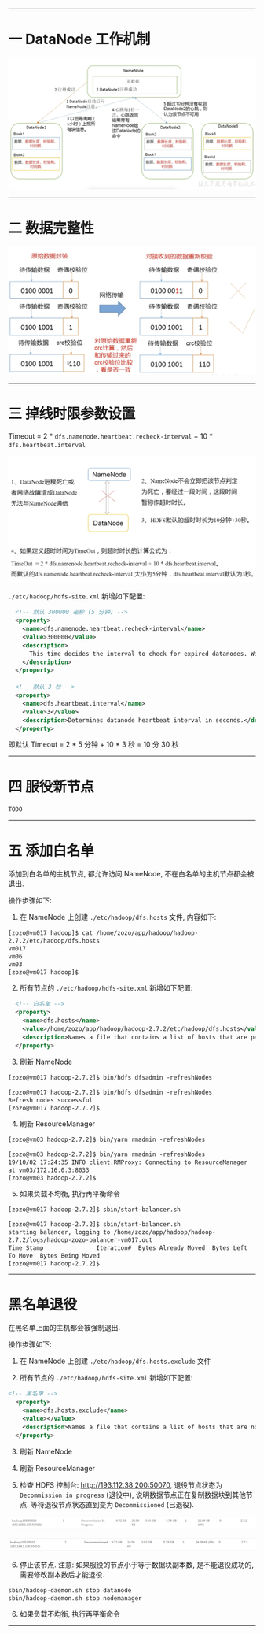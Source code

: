 


---

# 一 DataNode 工作机制

![image](https://github.com/zozospider/note/blob/master/data-system/Hadoop/Hadoop-video1-DataNode/DataNode%E5%B7%A5%E4%BD%9C%E6%9C%BA%E5%88%B6.png?raw=true)

---

# 二 数据完整性

![image](https://github.com/zozospider/note/blob/master/data-system/Hadoop/Hadoop-video1-DataNode/%E6%95%B0%E6%8D%AE%E5%AE%8C%E6%95%B4%E6%80%A7.png?raw=true)

---

# 三 掉线时限参数设置

Timeout = 2 * `dfs.namenode.heartbeat.recheck-interval` + 10 * `dfs.heartbeat.interval`

![image](https://github.com/zozospider/note/blob/master/data-system/Hadoop/Hadoop-video1-DataNode/DataNode%E6%8E%89%E7%BA%BF%E6%97%B6%E9%99%90%E5%8F%82%E6%95%B0%E8%AE%BE%E7%BD%AE.png?raw=true)

`./etc/hadoop/hdfs-site.xml` 新增如下配置:

```xml
  <!-- 默认 300000 毫秒 (5 分钟) -->
  <property>
    <name>dfs.namenode.heartbeat.recheck-interval</name>
    <value>300000</value>
    <description>
      This time decides the interval to check for expired datanodes. With this value and dfs.heartbeat.interval, the interval of deciding the datanode is stale or not is also calculated. The unit of this configuration is millisecond.
    </description>
  </property>

  <!-- 默认 3 秒 -->
  <property>
    <name>dfs.heartbeat.interval</name>
    <value>3</value>
    <description>Determines datanode heartbeat interval in seconds.</description>
  </property>
```

即默认 Timeout = 2 * 5 分钟 + 10 * 3 秒 = 10 分 30 秒

---

# 四 服役新节点

`TODO`

---

# 五 添加白名单

添加到白名单的主机节点, 都允许访问 NameNode, 不在白名单的主机节点都会被退出.

操作步骤如下:

1. 在 NameNode 上创建 `./etc/hadoop/dfs.hosts` 文件, 内容如下:

```
[zozo@vm017 hadoop]$ cat /home/zozo/app/hadoop/hadoop-2.7.2/etc/hadoop/dfs.hosts
vm017
vm06
vm03
[zozo@vm017 hadoop]$ 
```

2. 所有节点的 `./etc/hadoop/hdfs-site.xml` 新增如下配置:

```xml
  <!-- 白名单 -->
  <property>
    <name>dfs.hosts</name>
    <value>/home/zozo/app/hadoop/hadoop-2.7.2/etc/hadoop/dfs.hosts</value>
    <description>Names a file that contains a list of hosts that are permitted to connect to the namenode. The full pathname of the file must be specified.  If the value is empty, all hosts are permitted.</description>
  </property>
```

3. 刷新 NameNode

```
[zozo@vm017 hadoop-2.7.2]$ bin/hdfs dfsadmin -refreshNodes
```

```
[zozo@vm017 hadoop-2.7.2]$ bin/hdfs dfsadmin -refreshNodes
Refresh nodes successful
[zozo@vm017 hadoop-2.7.2]$ 
```

4. 刷新 ResourceManager

```
[zozo@vm03 hadoop-2.7.2]$ bin/yarn rmadmin -refreshNodes
```

```
[zozo@vm03 hadoop-2.7.2]$ bin/yarn rmadmin -refreshNodes
19/10/02 17:24:35 INFO client.RMProxy: Connecting to ResourceManager at vm03/172.16.0.3:8033
[zozo@vm03 hadoop-2.7.2]$ 
```

5. 如果负载不均衡, 执行再平衡命令

```
[zozo@vm017 hadoop-2.7.2]$ sbin/start-balancer.sh 
```

```
[zozo@vm017 hadoop-2.7.2]$ sbin/start-balancer.sh 
starting balancer, logging to /home/zozo/app/hadoop/hadoop-2.7.2/logs/hadoop-zozo-balancer-vm017.out
Time Stamp               Iteration#  Bytes Already Moved  Bytes Left To Move  Bytes Being Moved
[zozo@vm017 hadoop-2.7.2]$ 
```

---

# 黑名单退役

在黑名单上面的主机都会被强制退出.

操作步骤如下:

1. 在 NameNode 上创建 `./etc/hadoop/dfs.hosts.exclude` 文件

2. 所有节点的 `./etc/hadoop/hdfs-site.xml` 新增如下配置:

```xml
<!-- 黑名单 -->
  <property>
    <name>dfs.hosts.exclude</name>
    <value></value>
    <description>Names a file that contains a list of hosts that are not permitted to connect to the namenode.  The full pathname of the file must be specified.  If the value is empty, no hosts are excluded.</description>
  </property> 
```

3. 刷新 NameNode

4. 刷新 ResourceManager

5. 检查 HDFS 控制台: http://193.112.38.200:50070, 退役节点状态为 `Decommission in progress` (退役中), 说明数据节点正在复制数据块到其他节点. 等待退役节点状态直到变为 `Decommissioned` (已退役).

![image](https://github.com/zozospider/note/blob/master/data-system/Hadoop/Hadoop-video1-DataNode/%E9%BB%91%E5%90%8D%E5%8D%95%E9%80%80%E5%BD%B9%E4%B8%AD.png?raw=true)

![image](https://github.com/zozospider/note/blob/master/data-system/Hadoop/Hadoop-video1-DataNode/%E9%BB%91%E5%90%8D%E5%8D%95%E5%B7%B2%E9%80%80%E5%BD%B9.png?raw=true)

6. 停止该节点. 注意: 如果服役的节点小于等于数据块副本数, 是不能退役成功的, 需要修改副本数后才能退役.

```
sbin/hadoop-daemon.sh stop datanode
sbin/hadoop-daemon.sh stop nodemanager
```

6. 如果负载不均衡, 执行再平衡命令

---
